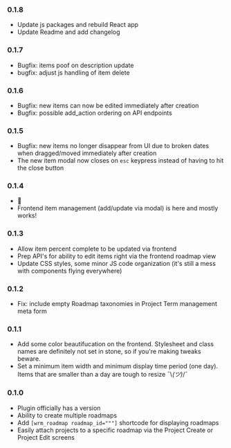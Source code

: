 ### 0.1.8

- Update js packages and rebuild React app
- Update Readme and add changelog

### 0.1.7

- Bugfix: items poof on description update
- bugfix: adjust js handling of item delete

### 0.1.6

- Bugfix: new items can now be edited immediately after creation
- Bugfix: possible add_action ordering on API endpoints

### 0.1.5

- Bugfix: new items no longer disappear from UI due to broken
  dates when dragged/moved immediately after creation
- The new item modal now closes on `esc` keypress instead of
  having to hit the close button

### 0.1.4

- 🍍
- Frontend item management (add/update via modal) is here and mostly works!

### 0.1.3

- Allow item percent complete to be updated via frontend
- Prep API's for ability to edit items right via the frontend roadmap view
- Update CSS styles, some minor JS code organization (it's still a mess with components flying everywhere)

### 0.1.2

- Fix: include empty Roadmap taxonomies in Project Term management meta form

### 0.1.1

- Add some color beautifucation on the frontend. Stylesheet
  and class names are definitely not set in stone, so if you're
  making tweaks beware.
- Set a minimum item width and minimum display time period (one day).
  Items that are smaller than a day are tough to resize ¯\\_(ツ)_/¯

### 0.1.0

- Plugin officially has a version
- Ability to create multiple roadmaps
- Add `[wrm_roadmap roadmap_id="""]` shortcode for displaying roadmaps
- Easily attach projects to a specific roadmap via the Project Create or Project Edit screens
